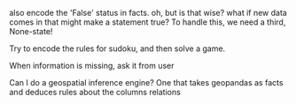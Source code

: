 also encode the 'False' status in facts.
        oh, but is that wise? what if new data comes in that might make a statement true?
                To handle this, we need a third, None-state!

Try to encode the rules for sudoku, and then solve a game.

When information is missing, ask it from user

Can I do a geospatial inference engine?
        One that takes geopandas as facts
        and deduces rules about the columns relations
